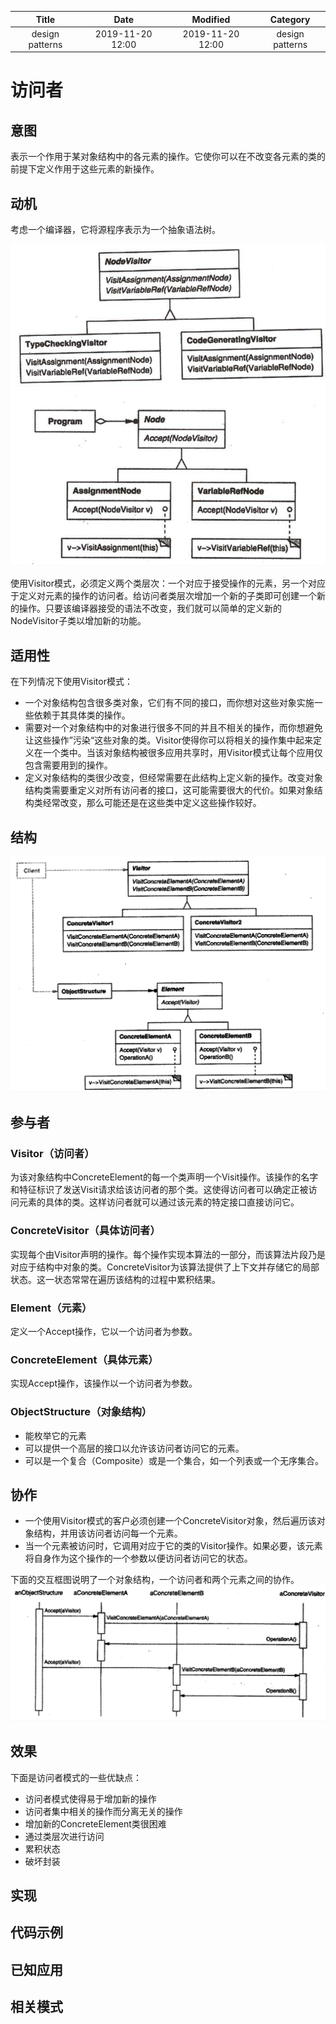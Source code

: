 | Title                | Date             | Modified         | Category          |
|:--------------------:|:----------------:|:----------------:|:-----------------:|
| design patterns      | 2019-11-20 12:00 | 2019-11-20 12:00 | design patterns   |

# 访问者


## 意图
表示一个作用于某对象结构中的各元素的操作。它使你可以在不改变各元素的类的前提下定义作用于这些元素的新操作。


## 动机
考虑一个编译器，它将源程序表示为一个抽象语法树。


![](./images/visitor.png)

使用Visitor模式，必须定义两个类层次：一个对应于接受操作的元素，另一个对应于定义对元素的操作的访问者。给访问者类层次增加一个新的子类即可创建一个新的操作。只要该编译器接受的语法不改变，我们就可以简单的定义新的NodeVisitor子类以增加新的功能。


## 适用性
在下列情况下使用Visitor模式：
- 一个对象结构包含很多类对象，它们有不同的接口，而你想对这些对象实施一些依赖于其具体类的操作。
- 需要对一个对象结构中的对象进行很多不同的并且不相关的操作，而你想避免让这些操作”污染“这些对象的类。Visitor使得你可以将相关的操作集中起来定义在一个类中。当该对象结构被很多应用共享时，用Visitor模式让每个应用仅包含需要用到的操作。
- 定义对象结构的类很少改变，但经常需要在此结构上定义新的操作。改变对象结构类需要重定义对所有访问者的接口，这可能需要很大的代价。如果对象结构类经常改变，那么可能还是在这些类中定义这些操作较好。


## 结构
![](./images/visitor-02.png)


## 参与者

### Visitor（访问者）
为该对象结构中ConcreteElement的每一个类声明一个Visit操作。该操作的名字和特征标识了发送Visit请求给该访问者的那个类。这使得访问者可以确定正被访问元素的具体的类。这样访问者就可以通过该元素的特定接口直接访问它。

### ConcreteVisitor（具体访问者）
实现每个由Visitor声明的操作。每个操作实现本算法的一部分，而该算法片段乃是对应于结构中对象的类。ConcreteVisitor为该算法提供了上下文并存储它的局部状态。这一状态常常在遍历该结构的过程中累积结果。

### Element（元素）
定义一个Accept操作，它以一个访问者为参数。

### ConcreteElement（具体元素）
实现Accept操作，该操作以一个访问者为参数。

### ObjectStructure（对象结构）
- 能枚举它的元素
- 可以提供一个高层的接口以允许该访问者访问它的元素。
- 可以是一个复合（Composite）或是一个集合，如一个列表或一个无序集合。


## 协作
- 一个使用Visitor模式的客户必须创建一个ConcreteVisitor对象，然后遍历该对象结构，并用该访问者访问每一个元素。
- 当一个元素被访问时，它调用对应于它的类的Visitor操作。如果必要，该元素将自身作为这个操作的一个参数以便访问者访问它的状态。

下面的交互框图说明了一个对象结构，一个访问者和两个元素之间的协作。
![](./images/visitor-03.png)


## 效果
下面是访问者模式的一些优缺点：
- 访问者模式使得易于增加新的操作
- 访问者集中相关的操作而分离无关的操作
- 增加新的ConcreteElement类很困难
- 通过类层次进行访问
- 累积状态
- 破坏封装


## 实现

## 代码示例
## 已知应用

## 相关模式
